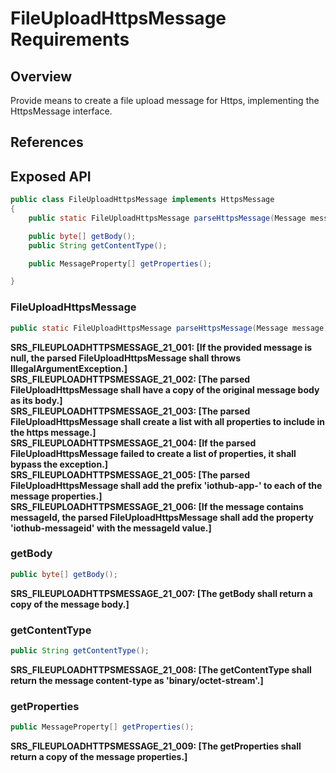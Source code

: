 # FileUploadHttpsMessage Requirements

## Overview

Provide means to create a file upload message for Https, implementing the HttpsMessage interface.

## References

## Exposed API

```java
public class FileUploadHttpsMessage implements HttpsMessage
{
    public static FileUploadHttpsMessage parseHttpsMessage(Message message);

    public byte[] getBody();
    public String getContentType();

    public MessageProperty[] getProperties();

}
```

### FileUploadHttpsMessage
```java
public static FileUploadHttpsMessage parseHttpsMessage(Message message);
```
**SRS_FILEUPLOADHTTPSMESSAGE_21_001: [**If the provided message is null, the parsed FileUploadHttpsMessage shall throws IllegalArgumentException.**]**  
**SRS_FILEUPLOADHTTPSMESSAGE_21_002: [**The parsed FileUploadHttpsMessage shall have a copy of the original message body as its body.**]**  
**SRS_FILEUPLOADHTTPSMESSAGE_21_003: [**The parsed FileUploadHttpsMessage shall create a list with all properties to include in the https message.**]**  
**SRS_FILEUPLOADHTTPSMESSAGE_21_004: [**If the parsed FileUploadHttpsMessage failed to create a list of properties, it shall bypass the exception.**]**  
**SRS_FILEUPLOADHTTPSMESSAGE_21_005: [**The parsed FileUploadHttpsMessage shall add the prefix 'iothub-app-' to each of the message properties.**]**  
**SRS_FILEUPLOADHTTPSMESSAGE_21_006: [**If the message contains messageId, the parsed FileUploadHttpsMessage shall add the property 'iothub-messageid' with the messageId value.**]**  

### getBody
```java
public byte[] getBody();
```
**SRS_FILEUPLOADHTTPSMESSAGE_21_007: [**The getBody shall return a copy of the message body.**]**  

### getContentType
```java
public String getContentType();
```
**SRS_FILEUPLOADHTTPSMESSAGE_21_008: [**The getContentType shall return the message content-type as 'binary/octet-stream'.**]**  

### getProperties
```java
public MessageProperty[] getProperties();
```
**SRS_FILEUPLOADHTTPSMESSAGE_21_009: [**The getProperties shall return a copy of the message properties.**]**  
